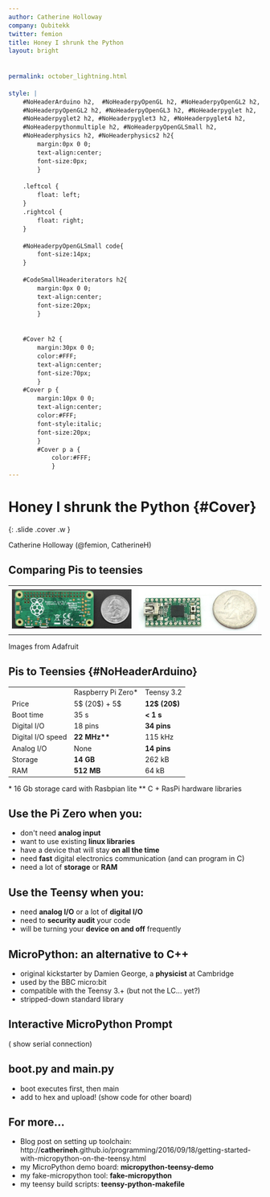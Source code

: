 ```yaml
---
author: Catherine Holloway
company: Qubitekk
twitter: femion
title: Honey I shrunk the Python
layout: bright


permalink: october_lightning.html

style: |
    #NoHeaderArduino h2,  #NoHeaderpyOpenGL h2, #NoHeaderpyOpenGL2 h2,
    #NoHeaderpyOpenGL2 h2, #NoHeaderpyOpenGL3 h2, #NoHeaderpyglet h2,
    #NoHeaderpyglet2 h2, #NoHeaderpyglet3 h2, #NoHeaderpyglet4 h2,
    #NoHeaderpythonmultiple h2, #NoHeaderpyOpenGLSmall h2,
    #NoHeaderphysics h2, #NoHeaderphysics2 h2{
        margin:0px 0 0;
        text-align:center;
        font-size:0px;
        }

    .leftcol {
        float: left;
    }
    .rightcol {
        float: right;
    }

    #NoHeaderpyOpenGLSmall code{
        font-size:14px;
    }

    #CodeSmallHeaderiterators h2{
        margin:0px 0 0;
        text-align:center;
        font-size:20px;
        }


    #Cover h2 {
        margin:30px 0 0;
        color:#FFF;
        text-align:center;
        font-size:70px;
        }
    #Cover p {
        margin:10px 0 0;
        text-align:center;
        color:#FFF;
        font-style:italic;
        font-size:20px;
        }
        #Cover p a {
            color:#FFF;
            }
---
```


# Honey I shrunk the Python {#Cover}
{: .slide .cover .w }

Catherine Holloway (@femion, CatherineH)

## Comparing Pis to teensies

<table border="0">
<tr><td><img width="400" src="https://raw.githubusercontent.com/CatherineH/CatherineH.github.io/master/_presentations/october_lightning/raspberry_pi.jpg"></td><td><img width="400" src="https://raw.githubusercontent.com/CatherineH/CatherineH.github.io/master/_presentations/october_lightning/teensyparts.jpg"></td></tr>
</table>

Images from Adafruit

## Pis to Teensies {#NoHeaderArduino}

<table border="0">
<tr><td></td><td>Raspberry Pi Zero*</td><td>Teensy 3.2</td></tr>
<tr><td>Price</td><td>5$ (20$) + 5$</td><td><b>12$ (20$)</b></td></tr>
<tr><td>Boot time</td><td>35 s </td><td> <b>< 1 s</b></td></tr>
<tr><td>Digital I/O</td><td>18 pins </td><td><b> 34 pins</b></td></tr>
<tr><td>Digital I/O speed</td><td><b>22 MHz**</b></td><td>115 kHz</td></tr>
<tr><td>Analog I/O</td><td>None </td><td><b> 14 pins</b></td></tr>
<tr><td>Storage</td><td><b>14 GB</b></td><td>262 kB</td></tr>
<tr><td>RAM</td><td><b>512 MB</b></td><td>64 kB</td></tr>
</table>

\* 16 Gb storage card with Rasbpian lite 
\*\* C + RasPi hardware libraries

## Use the Pi Zero when you:

- don't need **analog input**
- want to use existing **linux libraries**
- have a device that will stay **on all the time**
- need **fast** digital electronics communication (and can program in C)
- need a lot of **storage** or **RAM**

## Use the Teensy when you:

- need **analog I/O** or a lot of **digital I/O**
- need to **security audit** your code
- will be turning your **device on and off** frequently

## MicroPython: an alternative to C++

- original kickstarter by Damien George, a **physicist** at Cambridge
- used by the BBC micro:bit
- compatible with the Teensy 3.+ (but not the LC... yet?)
- stripped-down standard library

## Interactive MicroPython Prompt

( show serial connection)

## boot.py and main.py

- boot executes first, then main
- add to hex and upload!
(show code for other board) 

## For more...

- Blog post on setting up toolchain: http://**catherineh**.github.io/programming/2016/09/18/getting-started-with-micropython-on-the-teensy.html
- my MicroPython demo board: **micropython-teensy-demo**
- my fake-micropython tool: **fake-micropython**
- my teensy build scripts: **teensy-python-makefile**






